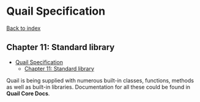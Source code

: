 # Quail Specification
[Back to index](index.md)

## Chapter 11: Standard library

<!-- TOC -->
* [Quail Specification](#quail-specification)
  * [Chapter 11: Standard library](#chapter-11-standard-library)
<!-- TOC -->

Quail is being supplied with numerous built-in classes, functions, methods 
as well as built-in libraries. Documentation for all these could be found
in **Quail Core Docs**.